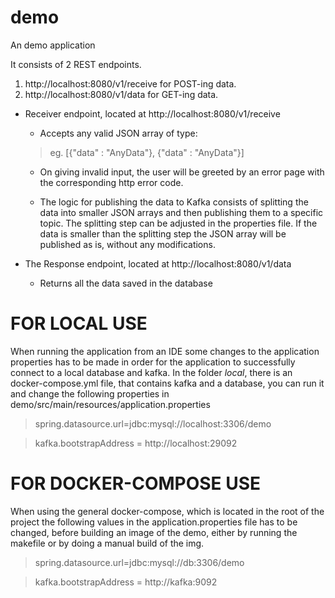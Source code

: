 # demo
An demo application 

It consists of 2 REST endpoints.

 1.  http://localhost:8080/v1/receive  for POST-ing data.
 2.  http://localhost:8080/v1/data 		 for GET-ing data.

*  Receiver endpoint, located at http://localhost:8080/v1/receive
   *  Accepts any valid JSON array of type:
	 >  eg.  [{"data" : "AnyData"}, {"data" : "AnyData"}]
	 
	 *  On giving invalid input, the user will be greeted by an error page with the corresponding http error code.
	 
	 *  The logic for publishing the data to Kafka consists of splitting the data into smaller JSON arrays and then publishing them to a
	   specific topic. The splitting step can be adjusted in the properties file. If the data is smaller than the splitting step the JSON        array will be published as is, without any modifications.
		 
* The Response endpoint, located at http://localhost:8080/v1/data	
  * Returns all the data saved in the database 
	


# FOR LOCAL USE

When running the application from an IDE some changes to the application properties has to be made in order for the application to         successfully connect to a local database and kafka.
In the folder _local_, there is an docker-compose.yml file, that contains kafka and a database, you can run it and change the following properties in demo/src/main/resources/application.properties 
> spring.datasource.url=jdbc:mysql://localhost:3306/demo

> kafka.bootstrapAddress = http://localhost:29092


# FOR DOCKER-COMPOSE USE

When using the general docker-compose, which is located in the root of the project the following values in the application.properties file has to be changed, before building an image of the demo, either by running the makefile or by doing a manual build of the img.

> spring.datasource.url=jdbc:mysql://db:3306/demo

> kafka.bootstrapAddress = http://kafka:9092
